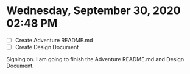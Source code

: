 # Wednesday, September 30, 2020 02:48 PM
- [ ] Create Adventure README.md
- [ ] Create Design Document

Signing on. I am going to finish the Adventure README.md and Design Document.

